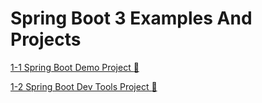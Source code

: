 # Spring Boot 3 Examples And Projects

[1-1 Spring Boot Demo Project :fallen_leaf:](https://github.com/erenuygur/spring-boot-3-projects/tree/main/01-spring-boot-overview/01-spring-boot-demo)


[1-2 Spring Boot Dev Tools Project :hammer:](https://github.com/erenuygur/spring-boot-3-projects/tree/main/01-spring-boot-overview/01-spring-boot-demo)
